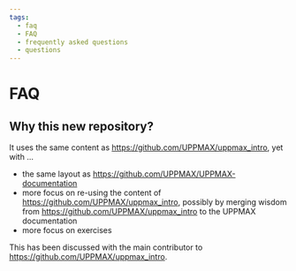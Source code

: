 ```yaml
---
tags:
  - faq
  - FAQ
  - frequently asked questions
  - questions
---
```


# FAQ

## Why this new repository?

It uses the same content as <https://github.com/UPPMAX/uppmax_intro>,
yet with ...

- the same layout as <https://github.com/UPPMAX/UPPMAX-documentation>
- more focus on re-using the content of <https://github.com/UPPMAX/uppmax_intro>,
  possibly by merging wisdom from <https://github.com/UPPMAX/uppmax_intro>
  to the UPPMAX documentation
- more focus on exercises

This has been discussed with the main contributor to <https://github.com/UPPMAX/uppmax_intro>.
